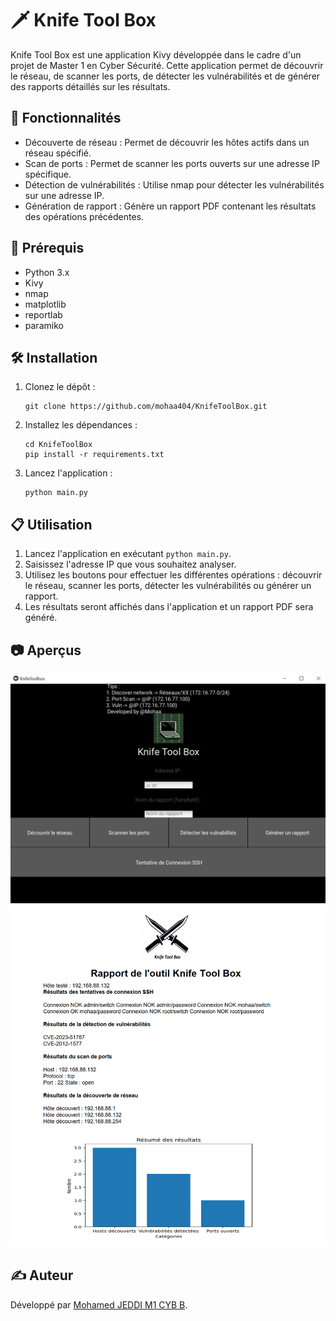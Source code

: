 # 🗡️ Knife Tool Box

Knife Tool Box est une application Kivy développée dans le cadre d'un projet de Master 1 en Cyber Sécurité. Cette application permet de découvrir le réseau, de scanner les ports, de détecter les vulnérabilités et de générer des rapports détaillés sur les résultats.

## 🚀 Fonctionnalités

- Découverte de réseau : Permet de découvrir les hôtes actifs dans un réseau spécifié.
- Scan de ports : Permet de scanner les ports ouverts sur une adresse IP spécifique.
- Détection de vulnérabilités : Utilise nmap pour détecter les vulnérabilités sur une adresse IP.
- Génération de rapport : Génère un rapport PDF contenant les résultats des opérations précédentes.

## 🔧 Prérequis

- Python 3.x
- Kivy
- nmap
- matplotlib
- reportlab
- paramiko

## 🛠️ Installation

1. Clonez le dépôt :

    ```
    git clone https://github.com/mohaa404/KnifeToolBox.git
    ```

2. Installez les dépendances :

    ```
    cd KnifeToolBox
    pip install -r requirements.txt
    ```

3. Lancez l'application :

    ```
    python main.py
    ```

## 📋 Utilisation

1. Lancez l'application en exécutant `python main.py`.
2. Saisissez l'adresse IP que vous souhaitez analyser.
3. Utilisez les boutons pour effectuer les différentes opérations : découvrir le réseau, scanner les ports, détecter les vulnérabilités ou générer un rapport.
4. Les résultats seront affichés dans l'application et un rapport PDF sera généré.

## 📷 Aperçus 

![app](screens/KnifeToolBox1.png "App")
![report](screens/Report.png "Report")

## ✍️ Auteur

Développé par [Mohamed JEDDI M1 CYB B](https://github.com/mohaa404).

